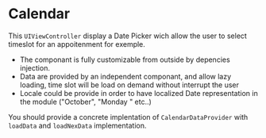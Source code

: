 # Calendar

This `UIViewController` display a Date Picker wich allow the user to select timeslot for an appoitenment for exemple.

- The componant is fully customizable from outside by depencies injection.
- Data are provided by an independent componant, and allow  lazy loading, time slot will be load on demand without interrupt the user
- Locale could be provide in order to have localized Date representation in the module ("October", "Monday " etc..)

You should provide a concrete implentation of  `CalendarDataProvider` with `loadData` and `loadNexData` implementation.

